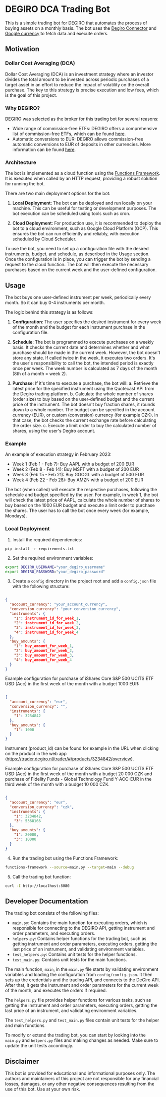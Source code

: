 # DEGIRO DCA Trading Bot

This is a simple trading bot for DEGIRO that automates the process of buying assets on a monthly basis. The bot uses the [Degiro Connector](https://github.com/Chavithra/degiro-connector) and [Google currency](https://github.com/om06/google-currency) to fetch data and execute orders.
## Motivation
### Dollar Cost Averaging (DCA)

Dollar Cost Averaging (DCA) is an investment strategy where an investor divides the total amount to be invested across periodic purchases of a target asset in an effort to reduce the impact of volatility on the overall purchase. The key to this strategy is precise execution and low fees, which is the goal of this project.

### Why DEGIRO?

DEGIRO was selected as the broker for this trading bot for several reasons:

- Wide range of commission-free ETFs: DEGIRO offers a comprehensive list of commission-free ETFs, which can be found [here](https://www.degiro.cz/helpdesk/sites/cz/files/imported_files//commission_free_etfs.pdf).
- Automatic conversions to EUR: DEGIRO allows commission-free automatic conversions to EUR of deposits in other currencies. More information can be found [here](https://www.degiro.cz/helpdesk/orders/placing-order/why-can-i-not-purchase-shares-after-depositing-czk).

### Architecture

The bot is implemented as a cloud function using the [Functions Framework](https://github.com/GoogleCloudPlatform/functions-framework-python). It is executed when called by an HTTP request, providing a robust solution for running the bot.

There are two main deployment options for the bot:

1. **Local Deployment**: The bot can be deployed and run locally on your machine. This can be useful for testing or development purposes. The bot execution can be scheduled using tools such as cron.

2. **Cloud Deployment**: For production use, it is recommended to deploy the bot to a cloud environment, such as Google Cloud Platform (GCP). This ensures the bot can run efficiently and reliably, with execution scheduled by Cloud Scheduler.

To use the bot, you need to set up a configuration file with the desired instruments, budget, and schedule, as described in the Usage section. Once the configuration is in place, you can trigger the bot by sending a request to the cloud function. The bot will then execute the necessary purchases based on the current week and the user-defined configuration.

## Usage
The bot buys one user-defined instrument per week, periodically every month. So it can buy 0-4 instruments per month.

The logic behind this strategy is as follows:

1. **Configuration**: The user specifies the desired instrument for every week of the month and the budget for each instrument purchase in the configuration file.

2. **Schedule**: The bot is programmed to execute purchases on a weekly basis. It checks the current date and determines whether and what purchase should be made in the current week. However, the bot doesn't store any state. If called twice in the week, it executes two orders. It's the user's responsibility to call the bot, the intended period is exactly once per week. The week number is calculated as 7 days of the month (8th of a month = week 2).

3. **Purchase**: If it's time to execute a purchase, the bot will:
   a. Retrieve the latest price for the specified instrument using the Quotecast API from the Degiro trading platform.
   b. Calculate the whole number of shares (order size) to buy based on the user-defined budget and the current price of the instrument. The bot doesn't buy fraction shares, it rounds down to a whole number. The budget can be specified in the account currency (EUR), or custom (conversion) currency (for example CZK). In that case, the bot checks the current exchange rate before calculating the order size.
   c. Execute a limit order to buy the calculated number of shares, using the user's Degiro account.

### Example

An example of execution strategy in February 2023:

- Week 1 (Feb 1 - Feb 7): Buy AAPL with a budget of 200 EUR
- Week 2 (Feb 8 - Feb 14): Buy MSFT with a budget of 200 EUR
- Week 3 (Feb 15 - Feb 21): Buy GOOGL with a budget of 500 EUR
- Week 4 (Feb 22 - Feb 28): Buy AMZN with a budget of 200 EUR

The bot (when called) will execute the respective purchases, following the schedule and budget specified by the user. For example, in week 1, the bot will check the latest price of AAPL, calculate the whole number of shares to buy based on the 1000 EUR budget and execute a limit order to purchase the shares. The user has to call the bot once every week (for example, Mondays).

### Local Deployment

1. Install the required dependencies:

```
pip install -r requirements.txt
```

2. Set the required environment variables:

```bash
export DEGIRO_USERNAME="your_degiro_username"
export DEGIRO_PASSWORD="your_degiro_password"
```

3. Create a `config` directory in the project root and add a `config.json` file with the following structure:

```json

{
  "account_currency": "your_account_currency",
  "conversion_currency": "your_conversion_currency",
  "instruments": {
    "1": instrument_id_for_week_1,
    "2": instrument_id_for_week_2,
    "3": instrument_id_for_week_3,
    "4": instrument_id_for_week_4
  },
  "buy_amounts": {
    "1": buy_amount_for_week_1,
    "2": buy_amount_for_week_2,
    "3": buy_amount_for_week_3,
    "4": buy_amount_for_week_4
  }
}
```
Example configuration for purchase of iShares Core S&P 500 UCITS ETF USD (Acc) in the first week of the month with a budget 1000 EUR:
```json

{
  "account_currency": "eur",
  "conversion_currency": "",
  "instruments": {
    "1": 3234842
  },
  "buy_amounts": {
    "1": 1000
  }
}
```
Instrument (product_id) can be found for example in the URL when clicking on the product in the web app (https://trader.degiro.nl/trader/#/products/3234842/overview).

Example configuration for purchase of iShares Core S&P 500 UCITS ETF USD (Acc) in the first week of the month with a budget 20 000 CZK and purchase of Fidelity Funds - Global Technology Fund Y-ACC-EUR in the third week of the month with a budget 10 000 CZK.
```json

{
  "account_currency": "eur",
  "conversion_currency": "czk",
  "instruments": {
    "1": 3234842,
    "3": 5368166
  },
  "buy_amounts": {
    "1": 20000,
    "3": 10000
  }
}
```

4. Run the trading bot using the Functions Framework:

```bash
functions-framework --source=main.py --target=main --debug
```

5. Call the trading bot function:

```bash
curl -I http://localhost:8080
```

## Developer Documentation

The trading bot consists of the following files:

- `main.py`: Contains the main function for executing orders, which is responsible for connecting to the DEGIRO API, getting instrument and order parameters, and executing orders.
- `helpers.py`: Contains helper functions for the trading bot, such as getting instrument and order parameters, executing orders, getting the last price of an instrument, and validating environment variables.
- `test_helpers.py`: Contains unit tests for the helper functions.
- `test_main.py`: Contains unit tests for the main functions.

The main function, `main`, in the `main.py` file starts by validating environment variables and loading the configuration from `config/config.json`. It then sets up the credentials and the trading API, and connects to the DeGiro API. After that, it gets the instrument and order parameters for the current week of the month, and executes the orders if required.

The `helpers.py` file provides helper functions for various tasks, such as getting the instrument and order parameters, executing orders, getting the last price of an instrument, and validating environment variables.

The `test_helpers.py` and `test_main.py` files contain unit tests for the helper and main functions.

To modify or extend the trading bot, you can start by looking into the `main.py` and `helpers.py` files and making changes as needed. Make sure to update the unit tests accordingly.

## Disclaimer
This bot is provided for educational and informational purposes only. The authors and maintainers of this project are not responsible for any financial losses, damages, or any other negative consequences resulting from the use of this bot. Use at your own risk.